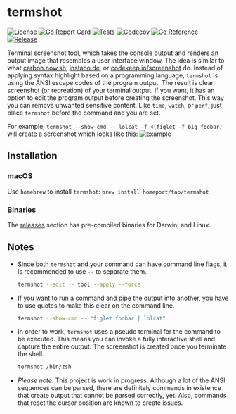 # termshot

[![License](https://img.shields.io/github/license/homeport/termshot.svg)](https://github.com/homeport/termshot/blob/main/LICENSE)
[![Go Report Card](https://goreportcard.com/badge/github.com/homeport/termshot)](https://goreportcard.com/report/github.com/homeport/termshot)
[![Tests](https://github.com/homeport/termshot/workflows/Tests/badge.svg)](https://github.com/homeport/termshot/actions?query=workflow%3A%22Tests%22)
[![Codecov](https://img.shields.io/codecov/c/github/homeport/termshot/main.svg)](https://codecov.io/gh/homeport/termshot)
[![Go Reference](https://pkg.go.dev/badge/github.com/homeport/termshot.svg)](https://pkg.go.dev/github.com/homeport/termshot)
[![Release](https://img.shields.io/github/release/homeport/termshot.svg)](https://github.com/homeport/termshot/releases/latest)

Terminal screenshot tool, which takes the console output and renders an output image that resembles a user interface window. The idea is similar to what [carbon.now.sh](https://carbon.now.sh/), [instaco.de](http://instaco.de/), or [codekeep.io/screenshot](https://codekeep.io/screenshot) do. Instead of applying syntax highlight based on a programming language, `termshot` is using the ANSI escape codes of the program output. The result is clean screenshot (or recreation) of your terminal output. If you want, it has an option to edit the program output before creating the screenshot. This way you can remove unwanted sensitive content. Like `time`, `watch`, or `perf`, just place `termshot` before the command and you are set.

For example, `termshot --show-cmd -- lolcat -f <(figlet -f big foobar)` will create a screenshot which looks like this: ![example](.docs/images/example.png?raw=true "example screenshot")

## Installation

### macOS

Use `homebrew` to install `termshot`: `brew install homeport/tap/termshot`

### Binaries

The [releases](https://github.com/homeport/termshot/releases/) section has pre-compiled binaries for Darwin, and Linux.

## Notes

- Since both `termshot` and your command can have command line flags, it is recommended to use `--` to separate them.

  ```sh
  termshot --edit -- tool --apply --force
  ```

- If you want to run a command and pipe the output into another, you have to use quotes to make this clear on the command line.

  ```sh
  termshot --show-cmd -- "figlet foobar | lolcat"
  ```

- In order to work, `termshot` uses a pseudo terminal for the command to be executed. This means you can invoke a fully interactive shell and capture the entire output. The screenshot is created once you terminate the shell.

  ```sh
  termshot /bin/zsh
  ```

- _Please note:_ This project is work in progress. Although a lot of the ANSI sequences can be parsed, there are definitely commands in existence that create output that cannot be parsed correctly, yet. Also, commands that reset the cursor position are known to create issues.
